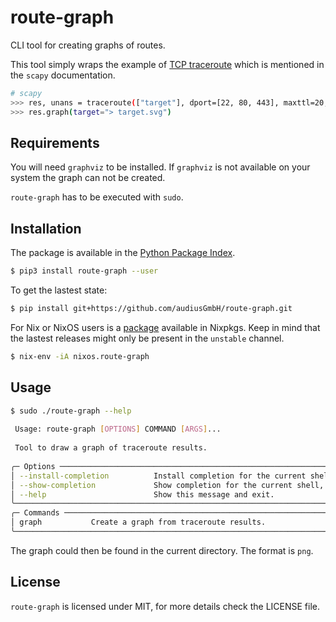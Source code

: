 # route-graph

CLI tool for creating graphs of routes.

This tool simply wraps the example of [TCP traceroute](https://scapy.readthedocs.io/en/latest/usage.html#tcp-traceroute-2)
which is mentioned in the `scapy` documentation.

```bash
# scapy
>>> res, unans = traceroute(["target"], dport=[22, 80, 443], maxttl=20, retry=-2)
>>> res.graph(target="> target.svg")
```

## Requirements

You will need `graphviz` to be installed. If `graphviz` is not available
on your system the graph can not be created.

`route-graph` has to be executed with `sudo`.

## Installation

The package is available in the [Python Package Index](https://pypi.org/project/route-graph/).

```bash
$ pip3 install route-graph --user
```

To get the lastest state:

```bash
$ pip install git+https://github.com/audiusGmbH/route-graph.git
```

For Nix or NixOS users is a [package](https://search.nixos.org/packages?channel=unstable&from=0&size=50&sort=relevance&type=packages&query=route-graph)
available in Nixpkgs. Keep in mind that the lastest releases might only
be present in the ``unstable`` channel.

```bash
$ nix-env -iA nixos.route-graph
```

## Usage

```bash
$ sudo ./route-graph --help
                                                                                                                       
 Usage: route-graph [OPTIONS] COMMAND [ARGS]...                                                                        
                                                                                                                       
 Tool to draw a graph of traceroute results.                                                                           
                                                                                                                       
╭─ Options ───────────────────────────────────────────────────────────────────────────────────────────────────────────╮
│ --install-completion          Install completion for the current shell.                                             │
│ --show-completion             Show completion for the current shell, to copy it or customize the installation.      │
│ --help                        Show this message and exit.                                                           │
╰─────────────────────────────────────────────────────────────────────────────────────────────────────────────────────╯
╭─ Commands ──────────────────────────────────────────────────────────────────────────────────────────────────────────╮
│ graph           Create a graph from traceroute results.                                                             │
╰─────────────────────────────────────────────────────────────────────────────────────────────────────────────────────╯
```

The graph could then be found in the current directory. The format is `png`.

## License

`route-graph` is licensed under MIT, for more details check the LICENSE file.
